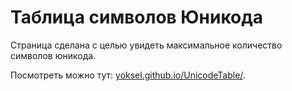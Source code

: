 Таблица символов Юникода
================
Страница сделана с целью увидеть максимальное количество символов юникода.

Посмотреть можно тут: <a href="http://yoksel.github.io/UnicodeTable/">yoksel.github.io/UnicodeTable/</a>.